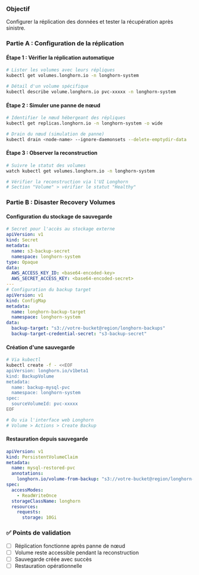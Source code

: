 ### Objectif
Configurer la réplication des données et tester la récupération après sinistre.

### Partie A : Configuration de la réplication

#### Étape 1 : Vérifier la réplication automatique

```bash
# Lister les volumes avec leurs répliques
kubectl get volumes.longhorn.io -n longhorn-system

# Détail d'un volume spécifique
kubectl describe volume.longhorn.io pvc-xxxxx -n longhorn-system
```

#### Étape 2 : Simuler une panne de nœud

```bash
# Identifier le nœud hébergeant des répliques
kubectl get replicas.longhorn.io -n longhorn-system -o wide

# Drain du nœud (simulation de panne)
kubectl drain <node-name> --ignore-daemonsets --delete-emptydir-data
```

#### Étape 3 : Observer la reconstruction

```bash
# Suivre le statut des volumes
watch kubectl get volumes.longhorn.io -n longhorn-system

# Vérifier la reconstruction via l'UI Longhorn
# Section "Volume" > vérifier le statut "Healthy"
```

### Partie B : Disaster Recovery Volumes

#### Configuration du stockage de sauvegarde

```yaml
# Secret pour l'accès au stockage externe
apiVersion: v1
kind: Secret
metadata:
  name: s3-backup-secret
  namespace: longhorn-system
type: Opaque
data:
  AWS_ACCESS_KEY_ID: <base64-encoded-key>
  AWS_SECRET_ACCESS_KEY: <base64-encoded-secret>
---
# Configuration du backup target
apiVersion: v1
kind: ConfigMap
metadata:
  name: longhorn-backup-target
  namespace: longhorn-system
data:
  backup-target: "s3://votre-bucket@region/longhorn-backups"
  backup-target-credential-secret: "s3-backup-secret"
```

#### Création d'une sauvegarde

```bash
# Via kubectl
kubectl create -f - <<EOF
apiVersion: longhorn.io/v1beta1
kind: BackupVolume
metadata:
  name: backup-mysql-pvc
  namespace: longhorn-system
spec:
  sourceVolumeId: pvc-xxxxx
EOF

# Ou via l'interface web Longhorn
# Volume > Actions > Create Backup
```

#### Restauration depuis sauvegarde

```yaml
apiVersion: v1
kind: PersistentVolumeClaim
metadata:
  name: mysql-restored-pvc
  annotations:
    longhorn.io/volume-from-backup: "s3://votre-bucket@region/longhorn-backups?backup=backup-xxxxx"
spec:
  accessModes:
    - ReadWriteOnce
  storageClassName: longhorn
  resources:
    requests:
      storage: 10Gi
```

### ✅ Points de validation
- [ ] Réplication fonctionne après panne de nœud
- [ ] Volume reste accessible pendant la reconstruction
- [ ] Sauvegarde créée avec succès
- [ ] Restauration opérationnelle
